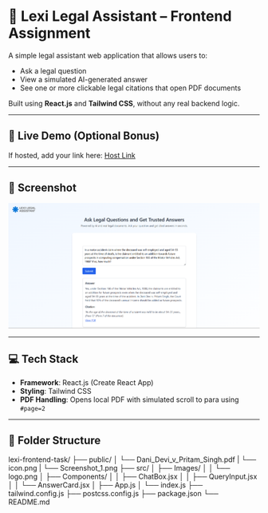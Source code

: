 # 🧠 Lexi Legal Assistant – Frontend Assignment

A simple legal assistant web application that allows users to:
- Ask a legal question
- View a simulated AI-generated answer
- See one or more clickable legal citations that open PDF documents

Built using **React.js** and **Tailwind CSS**, without any real backend logic.

---

## 🚀 Live Demo (Optional Bonus)
If hosted, add your link here:
[Host Link](https://your-vercel-link.vercel.app)

---

## 📸 Screenshot

![Lexi UI Screenshot](./public/Screenshot_1.png)

---

## 💻 Tech Stack

- **Framework**: React.js (Create React App)
- **Styling**: Tailwind CSS
- **PDF Handling**: Opens local PDF with simulated scroll to para using `#page=2`

---

## 📁 Folder Structure
lexi-frontend-task/
├── public/
│ └── Dani_Devi_v_Pritam_Singh.pdf
| └── icon.png
| └── Screenshot_1.png
├── src/
│ ├── Images/
│ │ └── logo.png
│ ├── Components/
│ │ ├── ChatBox.jsx
│ │ ├── QueryInput.jsx
│ │ └── AnswerCard.jsx
│ ├── App.js
│ └── index.js
├── tailwind.config.js
├── postcss.config.js
├── package.json
└── README.md
